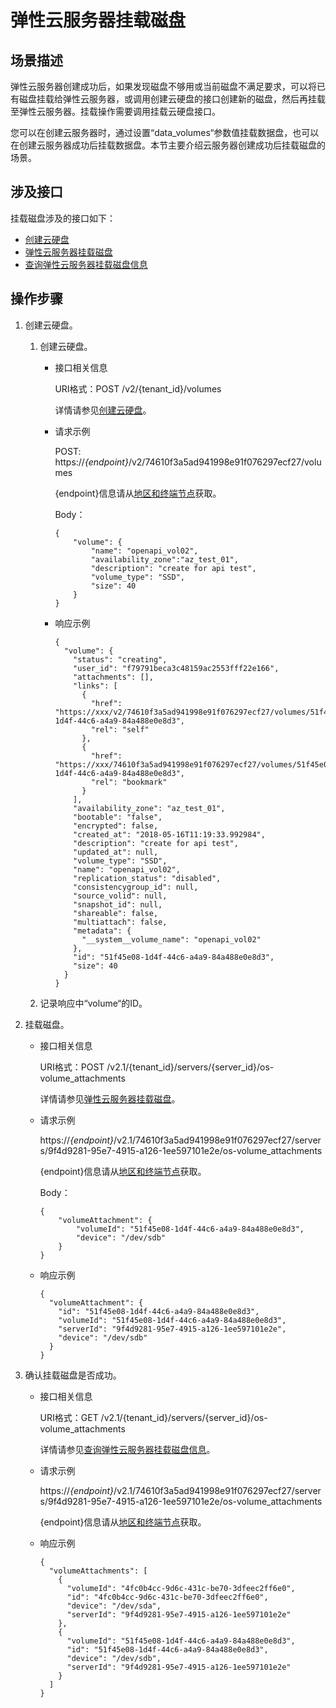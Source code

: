 # 弹性云服务器挂载磁盘<a name="ecs_04_0004"></a>

## 场景描述<a name="section17695121115219"></a>

弹性云服务器创建成功后，如果发现磁盘不够用或当前磁盘不满足要求，可以将已有磁盘挂载给弹性云服务器，或调用创建云硬盘的接口创建新的磁盘，然后再挂载至弹性云服务器。挂载操作需要调用挂载云硬盘接口。

您可以在创建云服务器时，通过设置“data\_volumes“参数值挂载数据盘，也可以在创建云服务器成功后挂载数据盘。本节主要介绍云服务器创建成功后挂载磁盘的场景。

## 涉及接口<a name="section181653502527"></a>

挂载磁盘涉及的接口如下：

-   [创建云硬盘](#li1016618261426)
-   [弹性云服务器挂载磁盘](#li115644810562)
-   [查询弹性云服务器挂载磁盘信息](#li3605152195616)

## 操作步骤<a name="section817015318416"></a>

1.  <a name="li1016618261426"></a>创建云硬盘。
    1.  创建云硬盘。
        -   接口相关信息

            URI格式：POST /v2/\{tenant\_id\}/volumes

            详情请参见[创建云硬盘](https://support.huaweicloud.com/zh-cn/api-evs/evs_04_2065.html)。

        -   请求示例

            POST: https://_\{endpoint\}_/v2/74610f3a5ad941998e91f076297ecf27/volumes

            \{endpoint\}信息请从[地区和终端节点](https://developer.huaweicloud.com/endpoint?ECS)获取。

            Body：

            ```
            {
                "volume": {
                    "name": "openapi_vol02", 
                    "availability_zone":"az_test_01", 
                    "description": "create for api test", 
                    "volume_type": "SSD", 
                    "size": 40
                }
            }
            ```

        -   响应示例

            ```
            {
              "volume": {
                "status": "creating",
                "user_id": "f79791beca3c48159ac2553fff22e166",
                "attachments": [],
                "links": [
                  {
                    "href": "https://xxx/v2/74610f3a5ad941998e91f076297ecf27/volumes/51f45e08-1d4f-44c6-a4a9-84a488e0e8d3",
                    "rel": "self"
                  },
                  {
                    "href": "https://xxx/74610f3a5ad941998e91f076297ecf27/volumes/51f45e08-1d4f-44c6-a4a9-84a488e0e8d3",
                    "rel": "bookmark"
                  }
                ],
                "availability_zone": "az_test_01",
                "bootable": "false",
                "encrypted": false,
                "created_at": "2018-05-16T11:19:33.992984",
                "description": "create for api test",
                "updated_at": null,
                "volume_type": "SSD",
                "name": "openapi_vol02",
                "replication_status": "disabled",
                "consistencygroup_id": null,
                "source_volid": null,
                "snapshot_id": null,
                "shareable": false,
                "multiattach": false,
                "metadata": {
                  "__system__volume_name": "openapi_vol02"
                },
                "id": "51f45e08-1d4f-44c6-a4a9-84a488e0e8d3",
                "size": 40
              }
            }
            ```

    2.  记录响应中“volume“的ID。

2.  <a name="li115644810562"></a>挂载磁盘。
    -   接口相关信息

        URI格式：POST /v2.1/\{tenant\_id\}/servers/\{server\_id\}/os-volume\_attachments

        详情请参见[弹性云服务器挂载磁盘](弹性云服务器挂载磁盘（OpenStack原生）.md)。

    -   请求示例

        https://_\{endpoint\}_/v2.1/74610f3a5ad941998e91f076297ecf27/servers/9f4d9281-95e7-4915-a126-1ee597101e2e/os-volume\_attachments

        \{endpoint\}信息请从[地区和终端节点](https://developer.huaweicloud.com/endpoint?ECS)获取。

        Body：

        ```
        {
            "volumeAttachment": {
                "volumeId": "51f45e08-1d4f-44c6-a4a9-84a488e0e8d3",
                "device": "/dev/sdb"
            }
        }
        ```

    -   响应示例

        ```
        {
          "volumeAttachment": {
            "id": "51f45e08-1d4f-44c6-a4a9-84a488e0e8d3",
            "volumeId": "51f45e08-1d4f-44c6-a4a9-84a488e0e8d3",
            "serverId": "9f4d9281-95e7-4915-a126-1ee597101e2e",
            "device": "/dev/sdb"
          }
        }
        ```

3.  <a name="li3605152195616"></a>确认挂载磁盘是否成功。
    -   接口相关信息

        URI格式：GET /v2.1/\{tenant\_id\}/servers/\{server\_id\}/os-volume\_attachments

        详情请参见[查询弹性云服务器挂载磁盘信息](查询弹性云服务器挂载磁盘信息.md)。

    -   请求示例

        https://_\{endpoint\}_/v2.1/74610f3a5ad941998e91f076297ecf27/servers/9f4d9281-95e7-4915-a126-1ee597101e2e/os-volume\_attachments

        \{endpoint\}信息请从[地区和终端节点](https://developer.huaweicloud.com/endpoint?ECS)获取。

    -   响应示例

        ```
        {
          "volumeAttachments": [
            {
              "volumeId": "4fc0b4cc-9d6c-431c-be70-3dfeec2ff6e0",
              "id": "4fc0b4cc-9d6c-431c-be70-3dfeec2ff6e0",
              "device": "/dev/sda",
              "serverId": "9f4d9281-95e7-4915-a126-1ee597101e2e"
            },
            {
              "volumeId": "51f45e08-1d4f-44c6-a4a9-84a488e0e8d3",
              "id": "51f45e08-1d4f-44c6-a4a9-84a488e0e8d3",
              "device": "/dev/sdb",
              "serverId": "9f4d9281-95e7-4915-a126-1ee597101e2e"
            }
          ]
        }
        ```



